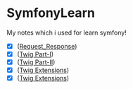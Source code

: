 # SymfonyLearn
My notes which i used for learn symfony!

- [x] ([Request_Response](https://github.com/kadiryaren/SymfonyLearn/blob/main/Request_Reqponse.md))
- [x] ([Twig Part-I](https://github.com/kadiryaren/SymfonyLearn/blob/main/Twig_1.md))
- [x] ([Twig Part-II](https://github.com/kadiryaren/SymfonyLearn/blob/main/Twig_2.md))
- [x] ([Twig Extensions](https://github.com/kadiryaren/SymfonyLearn/blob/main/Twig_Extensions.md))
- [x] ([Twig Extensions](https://github.com/kadiryaren/SymfonyLearn/blob/main/Twig_Asset_Usage.md))
